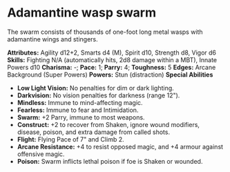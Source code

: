 # Adamantine wasp swarm

The swarm consists of thousands of one-foot long metal wasps with
adamantine wings and stingers.

**Attributes:** Agility d12+2, Smarts d4 (M), Spirit d10, Strength d8,
Vigor d6
**Skills:** Fighting N/A (automatically hits, 2d8 damage within a MBT),
Innate Powers d10
**Charisma:** -; **Pace:** 1; **Parry:** 4; **Toughness:** 5
**Edges:** Arcane Background (Super Powers)
**Powers:** Stun (distraction)
**Special Abilities**

- **Low Light Vision:** No penalties for dim or dark lighting.
- **Darkvision:** No vision penalties for darkness (range 12").
- **Mindless:** Immune to mind-affecting magic.
- **Fearless:** Immune to fear and Intimidation.
- **Swarm:** +2 Parry, immune to most weapons.
- **Construct:** +2 to recover from Shaken, ignore wound modifiers,
disease, poison, and extra damage from called shots.
- **Flight:** Flying Pace of 7" and Climb 2.
- **Arcane Resistance:** +4 to resist opposed magic, and +4 armour
against offensive magic.
- **Poison:** Swarm inflicts lethal poison if foe is Shaken or wounded.
